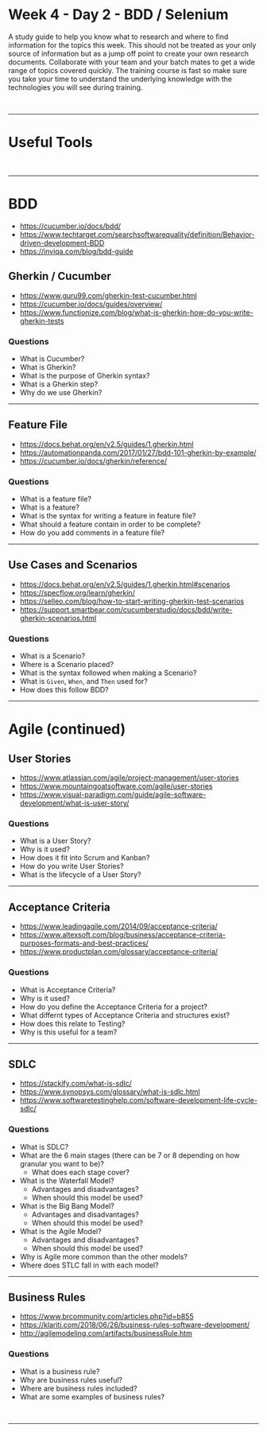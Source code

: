 # Week 4 - Day 2 - BDD / Selenium
A study guide to help you know what to research and where to find information for the topics this week. This should not be treated as your only source of information but as a jump off point to create your own research documents. Collaborate with your team and your batch mates to get a wide range of topics covered quickly. The training course is fast so make sure you take your time to understand the underlying knowledge with the technologies you will see during training.

<br>

---
# Useful Tools


<br>


---
# BDD
- https://cucumber.io/docs/bdd/
- https://www.techtarget.com/searchsoftwarequality/definition/Behavior-driven-development-BDD
- https://inviqa.com/blog/bdd-guide

## Gherkin / Cucumber
- https://www.guru99.com/gherkin-test-cucumber.html
- https://cucumber.io/docs/guides/overview/
- https://www.functionize.com/blog/what-is-gherkin-how-do-you-write-gherkin-tests

### Questions
- What is Cucumber?
- What is Gherkin?
- What is the purpose of Gherkin syntax?
- What is a Gherkin step?
- Why do we use Gherkin?

---
## Feature File
- https://docs.behat.org/en/v2.5/guides/1.gherkin.html
- https://automationpanda.com/2017/01/27/bdd-101-gherkin-by-example/
- https://cucumber.io/docs/gherkin/reference/

### Questions
- What is a feature file?
- What is a feature?
- What is the syntax for writing a feature in feature file?
- What should a feature contain in order to be complete?
- How do you add comments in a feature file?

---
## Use Cases and Scenarios
- https://docs.behat.org/en/v2.5/guides/1.gherkin.html#scenarios
- https://specflow.org/learn/gherkin/
- https://selleo.com/blog/how-to-start-writing-gherkin-test-scenarios
- https://support.smartbear.com/cucumberstudio/docs/bdd/write-gherkin-scenarios.html

### Questions
- What is a Scenario?
- Where is a Scenario placed?
- What is the syntax followed when making a Scenario?
- What is `Given`, `When`, and `Then` used for?
- How does this follow BDD?

---
# Agile (continued)

## User Stories
- https://www.atlassian.com/agile/project-management/user-stories
- https://www.mountaingoatsoftware.com/agile/user-stories
- https://www.visual-paradigm.com/guide/agile-software-development/what-is-user-story/

### Questions
- What is a User Story?
- Why is it used?
- How does it fit into Scrum and Kanban?
- How do you write User Stories?
- What is the lifecycle of a User Story?

---
## Acceptance Criteria
- https://www.leadingagile.com/2014/09/acceptance-criteria/
- https://www.altexsoft.com/blog/business/acceptance-criteria-purposes-formats-and-best-practices/
- https://www.productplan.com/glossary/acceptance-criteria/

### Questions
- What is Acceptance Criteria?
- Why is it used?
- How do you define the Acceptance Criteria for a project?
- What differnt types of Acceptance Criteria and structures exist?
- How does this relate to Testing?
- Why is this useful for a team?

---
## SDLC
- https://stackify.com/what-is-sdlc/
- https://www.synopsys.com/glossary/what-is-sdlc.html
- https://www.softwaretestinghelp.com/software-development-life-cycle-sdlc/

### Questions
- What is SDLC?
- What are the 6 main stages (there can be 7 or 8 depending on how granular you want to be)?
  - What does each stage cover?
- What is the Waterfall Model?
  - Advantages and disadvantages?
  - When should this model be used?
- What is the Big Bang Model?
  - Advantages and disadvantages?
  - When should this model be used?
- What is the Agile Model?
  - Advantages and disadvantages?
  - When should this model be used?
- Why is Agile more common than the other models?
- Where does STLC fall in with each model?

---
## Business Rules
- https://www.brcommunity.com/articles.php?id=b855
- https://klariti.com/2018/06/26/business-rules-software-development/
- http://agilemodeling.com/artifacts/businessRule.htm

### Questions
- What is a business rule?
- Why are business rules useful?
- Where are business rules included?
- What are some examples of business rules?

<br>

---